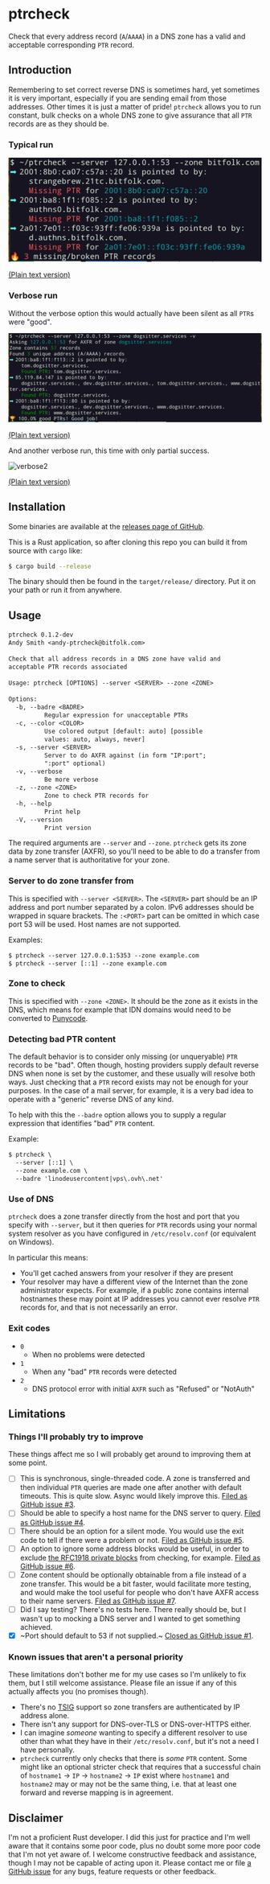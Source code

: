 # ptrcheck

Check that every address record (`A`/`AAAA`) in a DNS zone has a valid and
acceptable corresponding `PTR` record.

## Introduction

Remembering to set correct reverse DNS is sometimes hard, yet sometimes it is
very important, especially if you are sending email from those addresses.
Other times it is just a matter of pride! `ptrcheck` allows you to run
constant, bulk checks on a whole DNS zone to give assurance that all `PTR`
records are as they should be.

### Typical run

![typical]

[typical]: doc/typical.png "Output of a typical run of ptrcheck"

[(Plain text version)](doc/typical.txt)

### Verbose run

Without the verbose option this would actually have been silent as all `PTR`s
were "good".

![verbose]

[verbose]: doc/verbose.png "Output of a verbose run of ptrcheck"

[(Plain text version)](doc/verbose.txt)

And another verbose run, this time with only partial success.

![verbose2]

[verbose2]:
  doc/verbose2.png
  "Output of a verbose run of ptrcheck, showing only partial success"

[(Plain text version)](doc/verbose2.txt)

## Installation

Some binaries are available at the
[releases page of GitHub](https://github.com/grifferz/ptrcheck-rs/releases).

This is a Rust application, so after cloning this repo you can build it from
source with `cargo` like:

```bash
$ cargo build --release
```

The binary should then be found in the `target/release/` directory. Put it on
your path or run it from anywhere.

## Usage

```
ptrcheck 0.1.2-dev
Andy Smith <andy-ptrcheck@bitfolk.com>

Check that all address records in a DNS zone have valid and
acceptable PTR records associated

Usage: ptrcheck [OPTIONS] --server <SERVER> --zone <ZONE>

Options:
  -b, --badre <BADRE>
          Regular expression for unacceptable PTRs
  -c, --color <COLOR>
          Use colored output [default: auto] [possible
          values: auto, always, never]
  -s, --server <SERVER>
          Server to do AXFR against (in form "IP:port";
          ":port" optional)
  -v, --verbose
          Be more verbose
  -z, --zone <ZONE>
          Zone to check PTR records for
  -h, --help
          Print help
  -V, --version
          Print version
```

The required arguments are `--server` and `--zone`. `ptrcheck` gets its zone
data by zone transfer (AXFR), so you'll need to be able to do a transfer from
a name server that is authoritative for your zone.

### Server to do zone transfer from

This is specified with `--server <SERVER>`. The `<SERVER>` part should be an
IP address and port number separated by a colon. IPv6 addresses should be
wrapped in square brackets. The `:<PORT>` part can be omitted in which case
port 53 will be used. Host names are not supported.

Examples:

```
$ ptrcheck --server 127.0.0.1:5353 --zone example.com
$ ptrcheck --server [::1] --zone example.com
```

### Zone to check

This is specified with `--zone <ZONE>`. It should be the zone as it exists in
the DNS, which means for example that IDN domains would need to be converted
to [Punycode](https://en.wikipedia.org/wiki/Punycode).

### Detecting bad PTR content

The default behavior is to consider only missing (or unqueryable) `PTR`
records to be "bad". Often though, hosting providers supply default reverse
DNS when none is set by the customer, and these usually will resolve both
ways. Just checking that a `PTR` record exists may not be enough for your
purposes. In the case of a mail server, for example, it is a very bad idea to
operate with a "generic" reverse DNS of any kind.

To help with this the `--badre` option allows you to supply a regular
expression that identifies "bad" `PTR` content.

Example:

```
$ ptrcheck \
  --server [::1] \
  --zone example.com \
  --badre 'linodeusercontent|vps\.ovh\.net'
```

### Use of DNS

`ptrcheck` does a zone transfer directly from the host and port that you
specify with `--server`, but it then queries for `PTR` records using your
normal system resolver as you have configured in `/etc/resolv.conf` (or
equivalent on Windows).

In particular this means:

- You'll get cached answers from your resolver if they are present
- Your resolver may have a different view of the Internet than the zone
  administrator expects. For example, if a public zone contains internal
  hostnames these may point at IP addresses you cannot ever resolve `PTR`
  records for, and that is not necessarily an error.

### Exit codes

- `0`
  - When no problems were detected
- `1`
  - When any "bad" `PTR` records were detected
- `2`
  - DNS protocol error with initial `AXFR` such as "Refused" or "NotAuth"

## Limitations

### Things I'll probably try to improve

These things affect me so I will probably get around to improving them at some
point.

- [ ] This is synchronous, single-threaded code. A zone is transferred and
      then individual `PTR` queries are made one after another with default
      timeouts. This is quite slow. Async would likely improve this.
      [Filed as GitHub issue #3](https://github.com/grifferz/ptrcheck-rs/issues/3).
- [ ] Should be able to specify a host name for the DNS server to query.
      [Filed as GitHub issue #4](https://github.com/grifferz/ptrcheck-rs/issues/4).
- [ ] There should be an option for a silent mode. You would use the exit code
      to tell if there were a problem or not.
      [Filed as GitHub issue #5](https://github.com/grifferz/ptrcheck-rs/issues/5).
- [ ] An option to ignore some address blocks would be useful, in order to
      exclude
      [the RFC1918 private blocks](https://en.wikipedia.org/wiki/Private_network#Private_IPv4_addresses)
      from checking, for example.
      [Filed as GitHub issue #6](https://github.com/grifferz/ptrcheck-rs/issues/6).
- [ ] Zone content should be optionally obtainable from a file instead of a
      zone transfer. This would be a bit faster, would facilitate more
      testing, and would make the tool useful for people who don't have AXFR
      access to their name servers.
      [Filed as GitHub issue #7](https://github.com/grifferz/ptrcheck-rs/issues/7).
- [ ] Did I say testing? There's no tests here. There really should be, but I
      wasn't up to mocking a DNS server and I wanted to get something
      achieved.
- [x] ~Port should default to 53 if not supplied.~
      [Closed as GitHub issue #1](https://github.com/grifferz/ptrcheck-rs/issues/1).

### Known issues that aren't a personal priority

These limitations don't bother me for my use cases so I'm unlikely to fix
them, but I still welcome assistance. Please file an issue if any of this
actually affects you (no promises though).

- There's no [TSIG](https://en.wikipedia.org/wiki/TSIG) support so zone
  transfers are authenticated by IP address alone.
- There isn't any support for DNS-over-TLS or DNS-over-HTTPS either.
- I can imagine _someone_ wanting to specify a different resolver to use other
  than what they have in their `/etc/resolv.conf`, but it's not a need I have
  personally.
- `ptrcheck` currently only checks that there is _some_ `PTR` content. Some
  might like an optional stricter check that requires that a successful chain
  of `hostname1` → `IP` → `hostname2` → `IP` exist where `hostname1` and
  `hostname2` may or may not be the same thing, i.e. that at least one forward
  and reverse mapping is in agreement.

## Disclaimer

I'm not a proficient Rust developer. I did this just for practice and I'm well
aware that it contains some poor code, plus no doubt some more poor code that
I'm not yet aware of. I welcome constructive feedback and assistance, though I
may not be capable of acting upon it. Please contact me or file
[a GitHub issue](https://github.come/grifferz/ptrcheck-rs/issues) for any
bugs, feature requests or other feedback.
